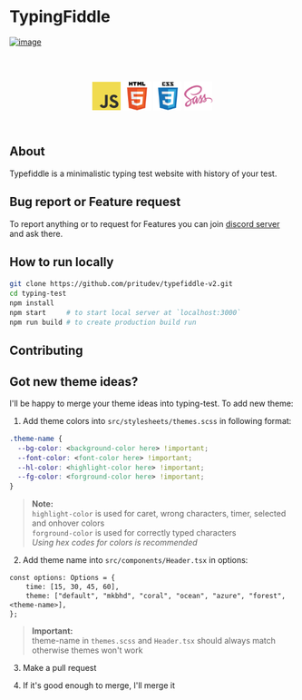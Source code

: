 # TypingFiddle

<a href="https://typefiddle.pritudev.me">
  
![image](https://user-images.githubusercontent.com/75468116/137464679-47596cd1-041f-43eb-beca-1b566f50f64e.png)
  
</a>

<br/><br/>

<p align="center">
  
<img align="center" alt="JavaScript" width="50px" src="https://raw.githubusercontent.com/github/explore/80688e429a7d4ef2fca1e82350fe8e3517d3494d/topics/javascript/javascript.png" />
<img align="center" alt="HTML5" width="50px" src="https://raw.githubusercontent.com/github/explore/80688e429a7d4ef2fca1e82350fe8e3517d3494d/topics/html/html.png" />
<img align="center" alt="CSS3" width="50px" src="https://raw.githubusercontent.com/github/explore/80688e429a7d4ef2fca1e82350fe8e3517d3494d/topics/css/css.png" />
<img align="center" alt="CSS3" width="50px" src="https://raw.githubusercontent.com/github/explore/80688e429a7d4ef2fca1e82350fe8e3517d3494d/topics/sass/sass.png" />

</p>
<br/>

## About

Typefiddle is a minimalistic typing test website with history of your test.

## Bug report or Feature request

To report anything or to request for Features you can join [discord server](https://discord.io/prituhq) and ask there.

## How to run locally

```zsh
git clone https://github.com/pritudev/typefiddle-v2.git
cd typing-test
npm install
npm start     # to start local server at `localhost:3000`
npm run build # to create production build run
```

## Contributing

## Got new theme ideas?

I'll be happy to merge your theme ideas into typing-test. To add new theme:

1. Add theme colors into `src/stylesheets/themes.scss` in following format:

```css
.theme-name {
  --bg-color: <background-color here> !important;
  --font-color: <font-color here> !important;
  --hl-color: <highlight-color here> !important;
  --fg-color: <forground-color here> !important;
}
```

> **Note:**  
> `highlight-color` is used for caret, wrong characters, timer, selected and onhover colors  
> `forground-color` is used for correctly typed characters  
> <i>Using hex codes for colors is recommended</i>

2.  Add theme name into `src/components/Header.tsx` in options:

```tsx
const options: Options = {
	time: [15, 30, 45, 60],
	theme: ["default", "mkbhd", "coral", "ocean", "azure", "forest", <theme-name>],
};
```

> **Important:**  
> theme-name in `themes.scss` and `Header.tsx` should always match otherwise themes won't work

3. Make a pull request

4. If it's good enough to merge, I'll merge it
